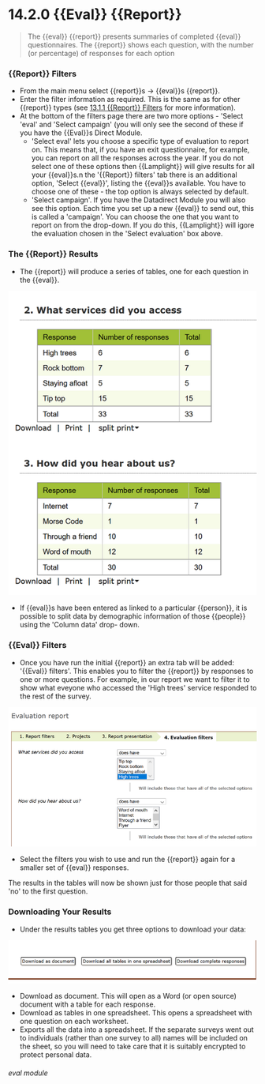 # 14.2.0    {{Eval}} {{Report}}

> The {{eval}} {{report}} presents summaries of completed {{eval}} questionnaires. The {{report}} shows each question, with the number (or percentage) of responses for each option 

### {{Report}} Filters

- From the main menu select {{report}}s -> {{eval}}s {{report}}. 
- Enter the filter information as required. This is the same as for other {{report}} types (see [13.1.1 {{Report}} Filters](/help/index/p/13.1.1) for more information).
- At the bottom of the filters page there are two more options - 'Select 'eval' and 'Select campaign' (you will only see the second of these if you have the {{Eval}}s Direct Module. 
  - 'Select eval' lets you choose a specific type of evaluation to report on. This means that, if you have an exit questionnaire, for example, you can report on all the responses across the year. If you do not select one of these options then {{Lamplight}} will give results for all your {{eval}}s.n the '{{Report}} filters' tab there is an additional option, 'Select {{eval}}', listing the {{eval}}s available. You have to choose one of these - the top option is always selected by default.
  - 'Select campaign'. If you have the Datadirect Module you will also see this option. Each time you set up a new {{eval}} to send out, this is called a 'campaign'. You can choose the one that you want to report on from the drop-down. If you do this, {{Lamplight}} will igore the evaluation chosen in the 'Select evaluation' box above.

### The {{Report}} Results

- The {{report}} will produce a series of tables, one for each question in the {{eval}}.

![{{Eval}}s {{report}} results](14.2.0a.png)

- If {{eval}}s have been entered as linked to a particular {{person}}, it is possible to split data by demographic information of those {{people}} using the 'Column data' drop- down.

### {{Eval}} Filters

- Once you have run the initial {{report}} an extra tab will be added: '{{Eval}} filters'. This enables you to filter the {{report}} by responses to one or more questions. For example, in our report we want to filter it to show what eveyone who accessed the 'High trees' service responded to the rest of the survey.  

![{{Eval}}s {{Report}} Filters](14.2.0b.png)

- Select the filters you wish to use and run the {{report}} again for a smaller set of {{eval}} responses. 

The results in the tables will now be shown just for those people that said 'no' to the first question. 

### Downloading Your Results

- Under the results tables you get three options to download your data:

![{{Eval}} {{Report}} Download Options](14.2.0c.png)

  - Download as document. This will open as a Word (or open source) document with a table for each response.
  - Download as tables in one spreadsheet. This opens a spreadsheet with one question on each worksheet.
  - Exports all the data into a spreadsheet. If the separate surveys went out to individuals (rather than one survey to all) names will     be included on the sheet, so you will need to take care that it is suitably encrypted to protect personal data.
 
###### eval module


